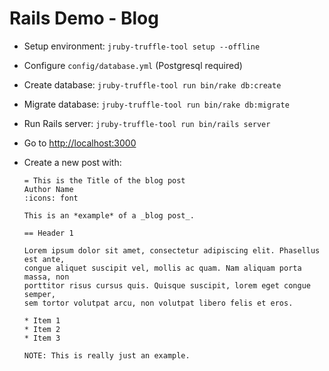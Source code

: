 # Rails Demo - Blog

-   Setup environment: `jruby-truffle-tool setup --offline`
-   Configure `config/database.yml` (Postgresql required)
-   Create database: `jruby-truffle-tool run bin/rake db:create`   
-   Migrate database: `jruby-truffle-tool run bin/rake db:migrate`   
-   Run Rails server: `jruby-truffle-tool run bin/rails server`
-   Go to <http://localhost:3000>
-   Create a new post with:

        = This is the Title of the blog post
        Author Name
        :icons: font
         
        This is an *example* of a _blog post_.
        
        == Header 1
        
        Lorem ipsum dolor sit amet, consectetur adipiscing elit. Phasellus est ante, 
        congue aliquet suscipit vel, mollis ac quam. Nam aliquam porta massa, non 
        porttitor risus cursus quis. Quisque suscipit, lorem eget congue semper, 
        sem tortor volutpat arcu, non volutpat libero felis et eros. 
        
        * Item 1
        * Item 2
        * Item 3
        
        NOTE: This is really just an example.
         
         
